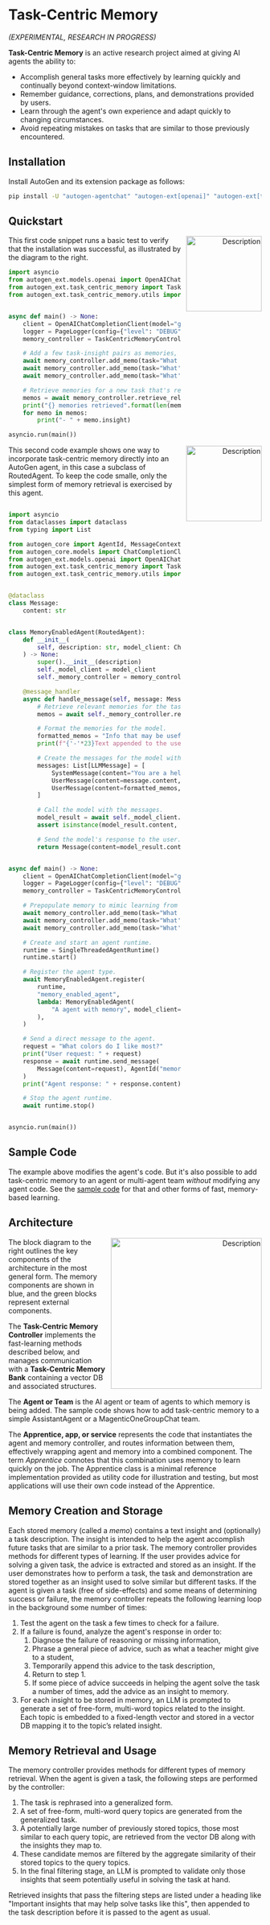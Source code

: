 # Task-Centric Memory
_(EXPERIMENTAL, RESEARCH IN PROGRESS)_

**Task-Centric Memory** is an active research project aimed at giving AI agents the ability to:

* Accomplish general tasks more effectively by learning quickly and continually beyond context-window limitations.
* Remember guidance, corrections, plans, and demonstrations provided by users.
* Learn through the agent's own experience and adapt quickly to changing circumstances.
* Avoid repeating mistakes on tasks that are similar to those previously encountered.

## Installation

Install AutoGen and its extension package as follows:

```bash
pip install -U "autogen-agentchat" "autogen-ext[openai]" "autogen-ext[task-centric-memory]"
```

## Quickstart

<p align="right">
  <img src="../../../imgs/task_centric_memory_2.png" alt="Description" width="150" align="right" style="margin-left: 10px;">
</p>

This first code snippet runs a basic test to verify that the installation was successful,
as illustrated by the diagram to the right. 

```python
import asyncio
from autogen_ext.models.openai import OpenAIChatCompletionClient
from autogen_ext.task_centric_memory import TaskCentricMemoryController
from autogen_ext.task_centric_memory.utils import PageLogger


async def main() -> None:
    client = OpenAIChatCompletionClient(model="gpt-4o")
    logger = PageLogger(config={"level": "DEBUG", "path": "~/pagelogs/quickstart"})  # Optional, but very useful.
    memory_controller = TaskCentricMemoryController(reset=True, client=client, logger=logger)

    # Add a few task-insight pairs as memories, where an insight can be any string that may help solve the task.
    await memory_controller.add_memo(task="What color do I like?", insight="Deep blue is my favorite color")
    await memory_controller.add_memo(task="What's another color I like?", insight="I really like cyan")
    await memory_controller.add_memo(task="What's my favorite food?", insight="Halibut is my favorite")

    # Retrieve memories for a new task that's related to only two of the stored memories.
    memos = await memory_controller.retrieve_relevant_memos(task="What colors do I like most?")
    print("{} memories retrieved".format(len(memos)))
    for memo in memos:
        print("- " + memo.insight)

asyncio.run(main())
```

<p align="right">
  <img src="../../../imgs/task_centric_memory_3.png" alt="Description" width="150" align="right" style="margin-left: 10px;">
</p>

This second code example shows one way to incorporate task-centric memory directly into an AutoGen agent,
in this case a subclass of RoutedAgent.
To keep the code smalle, only the simplest form of memory retrieval is exercised by this agent.

```python

import asyncio
from dataclasses import dataclass
from typing import List

from autogen_core import AgentId, MessageContext, RoutedAgent, SingleThreadedAgentRuntime, message_handler
from autogen_core.models import ChatCompletionClient, LLMMessage, SystemMessage, UserMessage
from autogen_ext.models.openai import OpenAIChatCompletionClient
from autogen_ext.task_centric_memory import TaskCentricMemoryController
from autogen_ext.task_centric_memory.utils import PageLogger


@dataclass
class Message:
    content: str


class MemoryEnabledAgent(RoutedAgent):
    def __init__(
        self, description: str, model_client: ChatCompletionClient, memory_controller: TaskCentricMemoryController
    ) -> None:
        super().__init__(description)
        self._model_client = model_client
        self._memory_controller = memory_controller

    @message_handler
    async def handle_message(self, message: Message, context: MessageContext) -> Message:
        # Retrieve relevant memories for the task.
        memos = await self._memory_controller.retrieve_relevant_memos(task=message.content)

        # Format the memories for the model.
        formatted_memos = "Info that may be useful:\n" + "\n".join(["- " + memo.insight for memo in memos])
        print(f"{'-'*23}Text appended to the user message{'-'*24}\n{formatted_memos}\n{'-'*80}")

        # Create the messages for the model with the retrieved memories.
        messages: List[LLMMessage] = [
            SystemMessage(content="You are a helpful assistant."),
            UserMessage(content=message.content, source="user"),
            UserMessage(content=formatted_memos, source="user"),
        ]

        # Call the model with the messages.
        model_result = await self._model_client.create(messages=messages)
        assert isinstance(model_result.content, str)

        # Send the model's response to the user.
        return Message(content=model_result.content)


async def main() -> None:
    client = OpenAIChatCompletionClient(model="gpt-4o")
    logger = PageLogger(config={"level": "DEBUG", "path": "~/pagelogs/quickstart2"})  # Optional, but very useful.
    memory_controller = TaskCentricMemoryController(reset=True, client=client, logger=logger)

    # Prepopulate memory to mimic learning from a prior session.
    await memory_controller.add_memo(task="What color do I like?", insight="Deep blue is my favorite color")
    await memory_controller.add_memo(task="What's another color I like?", insight="I really like cyan")
    await memory_controller.add_memo(task="What's my favorite food?", insight="Halibut is my favorite")

    # Create and start an agent runtime.
    runtime = SingleThreadedAgentRuntime()
    runtime.start()

    # Register the agent type.
    await MemoryEnabledAgent.register(
        runtime,
        "memory_enabled_agent",
        lambda: MemoryEnabledAgent(
            "A agent with memory", model_client=client, memory_controller=memory_controller
        ),
    )

    # Send a direct message to the agent.
    request = "What colors do I like most?"
    print("User request: " + request)
    response = await runtime.send_message(
        Message(content=request), AgentId("memory_enabled_agent", "default")
    )
    print("Agent response: " + response.content)

    # Stop the agent runtime.
    await runtime.stop()


asyncio.run(main())
```

## Sample Code

The example above modifies the agent's code.
But it's also possible to add task-centric memory to an agent or multi-agent team _without_ modifying any agent code.
See the [sample code](../../../../../samples/task_centric_memory) for that and other forms of fast, memory-based learning.


## Architecture

<p align="right">
  <img src="../../../imgs/task_centric_memory.png" alt="Description" width="300" align="right" style="margin-left: 10px;">
</p>

The block diagram to the right outlines the key components of the architecture in the most general form.
The memory components are shown in blue, and the green blocks represent external components.

The **Task-Centric Memory Controller** implements the fast-learning methods described below,
and manages communication with a **Task-Centric Memory Bank** containing a vector DB and associated structures.

The **Agent or Team** is the AI agent or team of agents to which memory is being added.
The sample code shows how to add task-centric memory to a simple AssistantAgent or a MagenticOneGroupChat team.

The **Apprentice, app, or service** represents the code that instantiates the agent and memory controller,
and routes information between them, effectively wrapping agent and memory into a combined component.
The term _Apprentice_ connotes that this combination uses memory to learn quickly on the job.
The Apprentice class is a minimal reference implementation provided as utility code for illustration and testing,
but most applications will use their own code instead of the Apprentice.

## Memory Creation and Storage

Each stored memory (called a _memo_) contains a text insight and (optionally) a task description.
The insight is intended to help the agent accomplish future tasks that are similar to a prior task.
The memory controller provides methods for different types of learning.
If the user provides advice for solving a given task, the advice is extracted and stored as an insight.
If the user demonstrates how to perform a task,
the task and demonstration are stored together as an insight used to solve similar but different tasks.
If the agent is given a task (free of side-effects) and some means of determining success or failure,
the memory controller repeats the following learning loop in the background some number of times:

1. Test the agent on the task a few times to check for a failure.
2. If a failure is found, analyze the agent's response in order to:
   1. Diagnose the failure of reasoning or missing information,
   2. Phrase a general piece of advice, such as what a teacher might give to a student,
   3. Temporarily append this advice to the task description,
   4. Return to step 1.
   5. If some piece of advice succeeds in helping the agent solve the task a number of times, add the advice as an insight to memory.
3. For each insight to be stored in memory, an LLM is prompted to generate a set of free-form, multi-word topics related to the insight. Each topic is embedded to a fixed-length vector and stored in a vector DB mapping it to the topic’s related insight.

## Memory Retrieval and Usage

The memory controller provides methods for different types of memory retrieval.
When the agent is given a task, the following steps are performed by the controller:
1. The task is rephrased into a generalized form.
2. A set of free-form, multi-word query topics are generated from the generalized task.
3. A potentially large number of previously stored topics, those most similar to each query topic, are retrieved from the vector DB along with the insights they map to.
4. These candidate memos are filtered by the aggregate similarity of their stored topics to the query topics.
5. In the final filtering stage, an LLM is prompted to validate only those insights that seem potentially useful in solving the task at hand.

Retrieved insights that pass the filtering steps are listed under a heading like
"Important insights that may help solve tasks like this", then appended to the task description before it is passed to the agent as usual.
